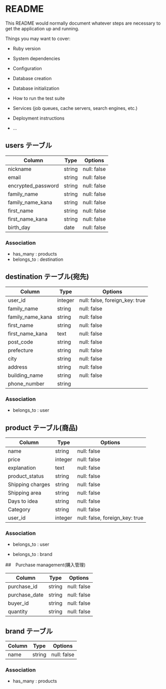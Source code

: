 # README

This README would normally document whatever steps are necessary to get the
application up and running.

Things you may want to cover:

* Ruby version

* System dependencies

* Configuration

* Database creation

* Database initialization

* How to run the test suite

* Services (job queues, cache servers, search engines, etc.)

* Deployment instructions

* ...

## users テーブル

| Column   | Type   | Options     |
| -------- | ------ | ----------- |
| nickname  | string | null: false    |
| email    | string | null: false   |
| encrypted_password | string | null: false   |
|family_name | string | null: false   |
|family_name_kana   | string | null: false   |
|first_name  | string | null: false  |
|first_name_kana    | string | null: false   |
|birth_day   | date   | null: false   |

### Association
- has_many : products
- belongs_to : destination



## destination テーブル(宛先)

| Column   | Type   | Options     |
| -------- | ------ | ----------- |
| user_id  |integer | null: false, foreign_key: true |
|family_name| string | null: false   |
|family_name_kana | string | null: false    |
|first_name | string | null: false    |
|first_name_kana  | text   | null: false    |
|post_code  | string | null: false   |
|prefecture | string | null: false    |
|city       | string | null: false    |
|address    | string | null: false    |
|building_name   | string | null: false   |
|phone_number    | string |             |

### Association
- belongs_to : user



## product テーブル(商品)

| Column   | Type   | Options     |
| -------- | ------ | ----------- |
| name     | string | null: false   |
| price     | integer | null: false   |
| explanation| text | null: false   |
| product_status    | string | null: false   |
| Shipping charges  | string | null: false    |
| Shipping area| string | null: false   |
| Days to idea| string | null: false   |
| Category　　　| string | null: false    |
|user_id       | integer| null: false, foreign_key: true|

### Association
- belongs_to : user

- belongs_to : brand



##　Purchase management(購入管理)

| Column   | Type   | Options     |
| -------- | ------ | ----------- |
| purchase_id | string | null: false    |
| purchase_date| string | null: false   |
| buyer_id | string | null: false   |
| quantity | string | null: false   |

###




## brand テーブル
| Column   | Type   | Options     |
| -------- | ------ | ----------- |
| name     |string  | null: false   |

### Association
- has_many : products

